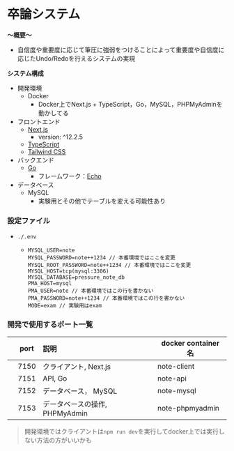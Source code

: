 # 卒論システム

**〜概要〜**

- 自信度や重要度に応じて筆圧に強弱をつけることによって重要度や自信度に応じたUndo/Redoを行えるシステムの実現

**システム構成**

- 開発環境
  - Docker
    - Docker上でNext.js + TypeScript，Go，MySQL，PHPMyAdminを動かしてる
- フロントエンド
  - [Next.js](https://nextjs.org/)
    - version: ^12.2.5
  - [TypeScript](https://www.typescriptlang.org/)
  - [Tailwind CSS](https://tailwindcss.com/)
- バックエンド
  - [Go](https://golang.org/)
    - フレームワーク：[Echo](https://echo.labstack.com/)
- データベース
  - MySQL
    - 実験用とその他でテーブルを変える可能性あり

### 設定ファイル
- `./.env`
  - ```
    MYSQL_USER=note
    MYSQL_PASSWORD=note++1234 // 本番環境ではここを変更
    MYSQL_ROOT_PASSWORD=note++1234 // 本番環境ではここを変更
    MYSQL_HOST=tcp(mysql:3306)
    MYSQL_DATABASE=pressure_note_db
    PMA_HOST=mysql
    PMA_USER=note // 本番環境ではこの行を書かない
    PMA_PASSWORD=note++1234 // 本番環境ではこの行を書かない
    MODE=exam // 実験用はexam
    ```

### 開発で使用するポート一覧

|     | port | 説明                           | docker container 名 |
| :-: | ---- | :----------------------------- | ------------------- |
|     | 7150 | クライアント, Next.js          | note-client         |
|     | 7151 | API, Go                        | note-api            |
|     | 7152 | データベース，   MySQL         | note-mysql          |
|     | 7153 | データベースの操作, PHPMyAdmin | note-phpmyadmin     |

> 開発環境ではクライアントは`npm run dev`を実行してdocker上では実行しない方法の方がいいかも